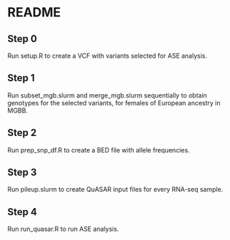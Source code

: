 # README

## Step 0

Run setup.R to create a VCF with variants selected for ASE analysis.

## Step 1

Run subset_mgb.slurm and merge_mgb.slurm sequentially to obtain genotypes for 
the selected variants, for females of European ancestry in MGBB.

## Step 2

Run prep_snp_df.R to create a BED file with allele frequencies.

## Step 3

Run pileup.slurm to create QuASAR input files for every RNA-seq sample.

## Step 4

Run run_quasar.R to run ASE analysis.

